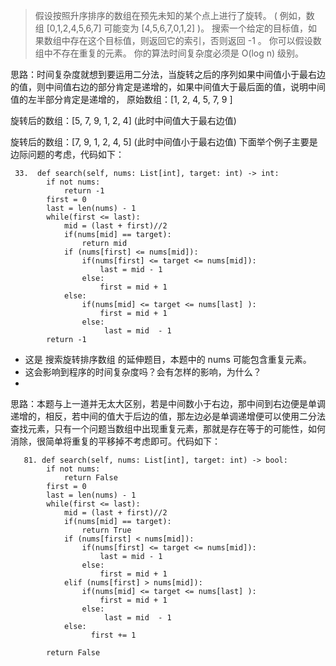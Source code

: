 > 假设按照升序排序的数组在预先未知的某个点上进行了旋转。
> ( 例如，数组 [0,1,2,4,5,6,7] 可能变为 [4,5,6,7,0,1,2] )。
> 搜索一个给定的目标值，如果数组中存在这个目标值，则返回它的索引，否则返回 -1 。
> 你可以假设数组中不存在重复的元素。
> 你的算法时间复杂度必须是 O(log n) 级别。

思路：时间复杂度就想到要运用二分法，当旋转之后的序列如果中间值小于最右边的值，则中间值右边的部分肯定是递增的，如果中间值大于最后面的值，说明中间值的左半部分肯定是递增的，
原始数组：[1, 2, 4, 5, 7, 9 ]

旋转后的数组：[5, 7, 9, 1, 2, 4] (此时中间值大于最右边值)

旋转后的数组：[7, 9, 1, 2, 4, 5] (此时中间值小于最右边值)
下面举个例子主要是边际问题的考虑，代码如下：


```
 33.  def search(self, nums: List[int], target: int) -> int:
        if not nums:
            return -1
        first = 0 
        last = len(nums) - 1
        while(first <= last):
            mid = (last + first)//2
            if(nums[mid] == target):
                return mid
            if (nums[first] <= nums[mid]):
                if(nums[first] <= target <= nums[mid]):
                    last = mid - 1
                else:
                    first = mid + 1 
            else:
                if(nums[mid] <= target <= nums[last] ):
                    first = mid + 1
                else:
                     last = mid  - 1 
        return -1
```



- 这是 搜索旋转排序数组 的延伸题目，本题中的 nums  可能包含重复元素。
- 这会影响到程序的时间复杂度吗？会有怎样的影响，为什么？
- 
思路：本题与上一道并无太大区别，若是中间数小于右边，那中间到右边便是单调递增的，相反，若中间的值大于后边的值，那左边必是单调递增便可以使用二分法查找元素，只有一个问题当数组中出现重复元素，那就是存在等于的可能性，如何消除，很简单将重复的平移掉不考虑即可。代码如下：
```
   81. def search(self, nums: List[int], target: int) -> bool:
        if not nums:
            return False
        first = 0 
        last = len(nums) - 1
        while(first <= last):
            mid = (last + first)//2
            if(nums[mid] == target):
                return True
            if (nums[first] < nums[mid]):
                if(nums[first] <= target <= nums[mid]):
                    last = mid - 1
                else:
                    first = mid + 1 
            elif (nums[first] > nums[mid]):
                if(nums[mid] <= target <= nums[last] ):
                    first = mid + 1
                else:
                     last = mid  - 1 
            else:
                  first += 1
                        
        return False
```
